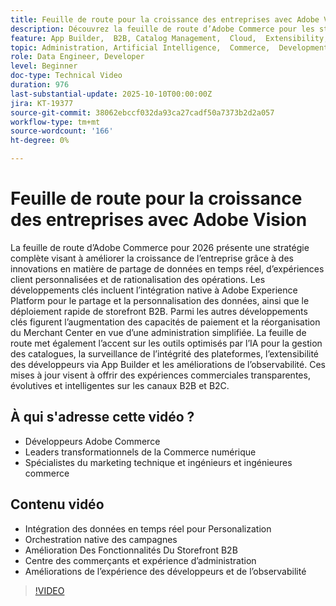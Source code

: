 ```yaml
---
title: Feuille de route pour la croissance des entreprises avec Adobe Vision
description: Découvrez la feuille de route d’Adobe Commerce pour les storefronts B2B, la personnalisation en temps réel, les paiements et les expériences de commerçants et de développeurs optimisées par l’IA.
feature: App Builder,  B2B, Catalog Management,  Cloud,  Extensibility, Observability, Payments, Personalization, Storefront, Saas
topic: Administration, Artificial Intelligence,  Commerce,  Development, Headless,  Performance, Personalization, Security
role: Data Engineer, Developer
level: Beginner
doc-type: Technical Video
duration: 976
last-substantial-update: 2025-10-10T00:00:00Z
jira: KT-19377
source-git-commit: 38062ebccf032da93ca27cadf50a7373b2d2a057
workflow-type: tm+mt
source-wordcount: '166'
ht-degree: 0%

---
```



# Feuille de route pour la croissance des entreprises avec Adobe Vision

La feuille de route d’Adobe Commerce pour 2026 présente une stratégie complète visant à améliorer la croissance de l’entreprise grâce à des innovations en matière de partage de données en temps réel, d’expériences client personnalisées et de rationalisation des opérations. Les développements clés incluent l’intégration native à Adobe Experience Platform pour le partage et la personnalisation des données, ainsi que le déploiement rapide de storefront B2B. Parmi les autres développements clés figurent l’augmentation des capacités de paiement et la réorganisation du Merchant Center en vue d’une administration simplifiée. La feuille de route met également l’accent sur les outils optimisés par l’IA pour la gestion des catalogues, la surveillance de l’intégrité des plateformes, l’extensibilité des développeurs via App Builder et les améliorations de l’observabilité. Ces mises à jour visent à offrir des expériences commerciales transparentes, évolutives et intelligentes sur les canaux B2B et B2C.

## À qui s&#39;adresse cette vidéo ?

* Développeurs Adobe Commerce
* Leaders transformationnels de la Commerce numérique
* Spécialistes du marketing technique et ingénieurs et ingénieures commerce

## Contenu vidéo

* Intégration des données en temps réel pour Personalization
* Orchestration native des campagnes
* Amélioration Des Fonctionnalités Du Storefront B2B
* Centre des commerçants et expérience d’administration
* Améliorations de l’expérience des développeurs et de l’observabilité

>[!VIDEO](https://video.tv.adobe.com/v/3475695/?learn=on&enablevpops)